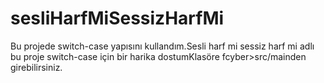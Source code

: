 # sesliHarfMiSessizHarfMi
 Bu projede switch-case yapısını kullandım.Sesli harf mi sessiz harf mi adlı bu proje switch-case için bir harika dostumKlasöre fcyber>src/mainden girebilirsiniz.
